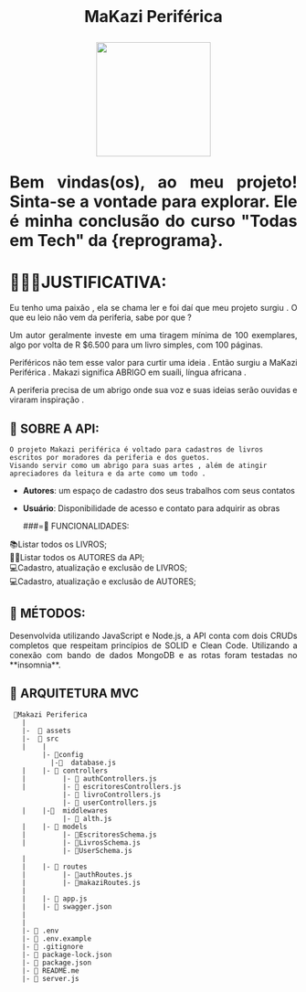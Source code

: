 <h1 align="center">
    <br>
    <p align="center">MaKazi Periférica<p>
</h1.>

<div align="center">
<img src="https://user-images.githubusercontent.com/97898121/208215363-0e116c95-faea-429f-b60e-2640158690df.jpg" width="200px" />
</div>


<p align="justify"> Bem vindas(os), ao meu projeto! Sinta-se a vontade para explorar.
            Ele é minha conclusão do curso "Todas em Tech" da {reprograma}. 

    
    
 # 💁🏾‍♀️JUSTIFICATIVA:
    
 <p align="justify"> 
 Eu tenho uma paixão , ela se chama ler e foi daí que meu projeto surgiu . O que eu leio não vem da periferia, sabe por que ? 
 <p align="justify">    
Um autor geralmente investe em uma tiragem mínima de 100 exemplares, algo por volta de R $6.500 para um livro simples, com 100 páginas.
<p align="justify">     
Periféricos não tem esse valor para curtir uma ideia . Então surgiu a MaKazi Periférica . Makazi significa ABRIGO em suaíli, língua africana . 
<p align="justify">    
A periferia precisa de um abrigo onde sua voz e suas ideias serão ouvidas e viraram inspiração .
    
 ## 🔎 SOBRE A API:    
    O projeto Makazi periférica é voltado para cadastros de livros escritos por moradores da periferia e dos guetos.
    Visando servir como um abrigo para suas artes , além de atingir apreciadores da leitura e da arte como um todo . 

 - **Autores**: um espaço de cadastro dos seus trabalhos com seus contatos 
 - **Usuário**: Disponibilidade de acesso e contato para adquirir as obras

  
    
    ###=📳 FUNCIONALIDADES:
    
📚Listar todos os LIVROS;                                        
✍🏾Listar todos os AUTORES da API;          
💻Cadastro, atualização e exclusão de LIVROS;                                             
💻Cadastro, atualização e exclusão de AUTORES;



## 📌 MÉTODOS:
<p align="justify">
Desenvolvida utilizando JavaScript e Node.js, a API conta com dois CRUDs completos que respeitam princípios de SOLID e Clean Code. Utilizando a conexão com bando de dados MongoDB e as rotas foram testadas no **insomnia**.

## 📂 ARQUITETURA MVC
```
 📁Makazi Periferica
   |
   |-  📁 assets
   |-  📁 src
   |    |
        |- 📂config
          |-📑  database.js
   |    |- 📁 controllers
   |         |- 📑 authControllers.js
   |         |- 📑 escritoresControllers.js
             |- 📑 livroControllers.js
             |- 📑 userControllers.js
   |    |-📂  middlewares
             |- 📑 alth.js
   |    |- 📁 models
   |         |- 📑EscritoresSchema.js
   |         |- 📑LivrosSchema.js
             |- 📑UserSchema.js
   |
   |    |- 📁 routes
   |         |- 📑authRoutes.js 
   |         |- 📑makaziRoutes.js
   |
   |    |- 📑 app.js
   |    |- 📑 swagger.json
   |
   |
   |- 📑 .env
   |- 📑 .env.example
   |- 📑 .gitignore
   |- 📑 package-lock.json
   |- 📑 package.json
   |- 📑 README.me
   |- 📑 server.js
     
```

    
    
    
    
    
    
